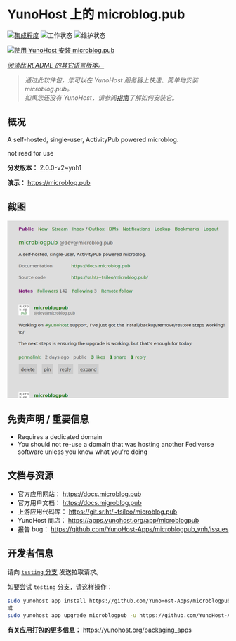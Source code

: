 <!--
注意：此 README 由 <https://github.com/YunoHost/apps/tree/master/tools/readme_generator> 自动生成
请勿手动编辑。
-->

# YunoHost 上的 microblog.pub

[![集成程度](https://dash.yunohost.org/integration/microblogpub.svg)](https://dash.yunohost.org/appci/app/microblogpub) ![工作状态](https://ci-apps.yunohost.org/ci/badges/microblogpub.status.svg) ![维护状态](https://ci-apps.yunohost.org/ci/badges/microblogpub.maintain.svg)

[![使用 YunoHost 安装 microblog.pub](https://install-app.yunohost.org/install-with-yunohost.svg)](https://install-app.yunohost.org/?app=microblogpub)

*[阅读此 README 的其它语言版本。](./ALL_README.md)*

> *通过此软件包，您可以在 YunoHost 服务器上快速、简单地安装 microblog.pub。*  
> *如果您还没有 YunoHost，请参阅[指南](https://yunohost.org/install)了解如何安装它。*

## 概况

A self-hosted, single-user, ActivityPub powered microblog.

not read for use


**分发版本：** 2.0.0-v2~ynh1

**演示：** <https://microblog.pub>

## 截图

![microblog.pub 的截图](./doc/screenshots/microblogpub_demo.png)

## 免责声明 / 重要信息

* Requires a dedicated domain
* You should not re-use a domain that was hosting another Fediverse software unless you know what you're doing

## 文档与资源

- 官方应用网站： <https://docs.microblog.pub>
- 官方用户文档： <https://docs.migroblog.pub>
- 上游应用代码库： <https://git.sr.ht/~tsileo/microblog.pub>
- YunoHost 商店： <https://apps.yunohost.org/app/microblogpub>
- 报告 bug： <https://github.com/YunoHost-Apps/microblogpub_ynh/issues>

## 开发者信息

请向 [`testing` 分支](https://github.com/YunoHost-Apps/microblogpub_ynh/tree/testing) 发送拉取请求。

如要尝试 `testing` 分支，请这样操作：

```bash
sudo yunohost app install https://github.com/YunoHost-Apps/microblogpub_ynh/tree/testing --debug
或
sudo yunohost app upgrade microblogpub -u https://github.com/YunoHost-Apps/microblogpub_ynh/tree/testing --debug
```

**有关应用打包的更多信息：** <https://yunohost.org/packaging_apps>
